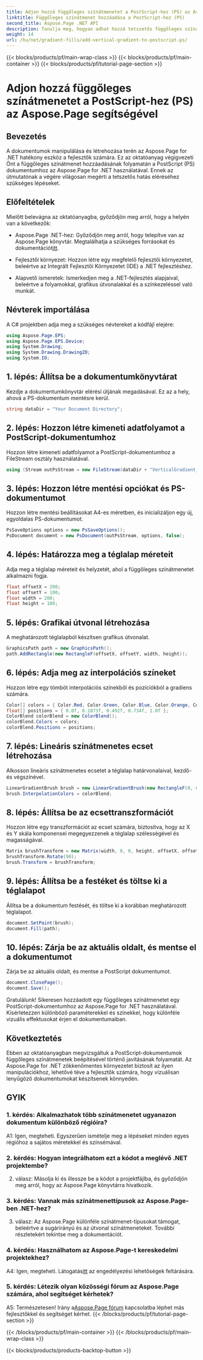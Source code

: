 ```yaml
---
title: Adjon hozzá függőleges színátmenetet a PostScript-hez (PS) az Aspose.Page segítségével
linktitle: Függőleges színátmenet hozzáadása a PostScript-hez (PS)
second_title: Aspose.Page .NET API
description: Tanulja meg, hogyan adhat hozzá tetszetős függőleges színátmeneteket a PostScript (PS) dokumentumokhoz .NET-ben az Aspose.Page használatával. Ezzel a lépésről-lépésre szóló útmutatóval javíthatja dokumentumkészítését.
weight: 14
url: /hu/net/gradient-fills/add-vertical-gradient-to-postscript-ps/
---
```


{{< blocks/products/pf/main-wrap-class >}}
{{< blocks/products/pf/main-container >}}
{{< blocks/products/pf/tutorial-page-section >}}

# Adjon hozzá függőleges színátmenetet a PostScript-hez (PS) az Aspose.Page segítségével

## Bevezetés

A dokumentumok manipulálása és létrehozása terén az Aspose.Page for .NET hatékony eszköz a fejlesztők számára. Ez az oktatóanyag végigvezeti Önt a függőleges színátmenet hozzáadásának folyamatán a PostScript (PS) dokumentumhoz az Aspose.Page for .NET használatával. Ennek az útmutatónak a végére világosan megérti a tetszetős hatás eléréséhez szükséges lépéseket.

## Előfeltételek

Mielőtt belevágna az oktatóanyagba, győződjön meg arról, hogy a helyén van a következők:

-  Aspose.Page .NET-hez: Győződjön meg arról, hogy telepítve van az Aspose.Page könyvtár. Megtalálhatja a szükséges forrásokat és dokumentációt[itt](https://reference.aspose.com/page/net/).

- Fejlesztői környezet: Hozzon létre egy megfelelő fejlesztői környezetet, beleértve az Integrált Fejlesztői Környezetet (IDE) a .NET fejlesztéshez.

- Alapvető ismeretek: Ismerkedjen meg a .NET-fejlesztés alapjaival, beleértve a folyamokkal, grafikus útvonalakkal és a színkezeléssel való munkát.

## Névterek importálása

A C# projektben adja meg a szükséges névtereket a kódfájl elejére:

```csharp
using Aspose.Page.EPS;
using Aspose.Page.EPS.Device;
using System.Drawing;
using System.Drawing.Drawing2D;
using System.IO;
```

## 1. lépés: Állítsa be a dokumentumkönyvtárat

Kezdje a dokumentumkönyvtár elérési útjának megadásával. Ez az a hely, ahová a PS-dokumentum mentésre kerül.

```csharp
string dataDir = "Your Document Directory";
```

## 2. lépés: Hozzon létre kimeneti adatfolyamot a PostScript-dokumentumhoz

Hozzon létre kimeneti adatfolyamot a PostScript-dokumentumhoz a FileStream osztály használatával.

```csharp
using (Stream outPsStream = new FileStream(dataDir + "VerticalGradient_outPS.ps", FileMode.Create))
```

## 3. lépés: Hozzon létre mentési opciókat és PS-dokumentumot

Hozzon létre mentési beállításokat A4-es méretben, és inicializáljon egy új, egyoldalas PS-dokumentumot.

```csharp
PsSaveOptions options = new PsSaveOptions();
PsDocument document = new PsDocument(outPsStream, options, false);
```

## 4. lépés: Határozza meg a téglalap méreteit

Adja meg a téglalap méreteit és helyzetét, ahol a függőleges színátmenetet alkalmazni fogja.

```csharp
float offsetX = 200;
float offsetY = 100;
float width = 200;
float height = 100;
```

## 5. lépés: Grafikai útvonal létrehozása

A meghatározott téglalapból készítsen grafikus útvonalat.

```csharp
GraphicsPath path = new GraphicsPath();
path.AddRectangle(new RectangleF(offsetX, offsetY, width, height));
```

## 6. lépés: Adja meg az interpolációs színeket

Hozzon létre egy tömböt interpolációs színekből és pozíciókból a gradiens számára.

```csharp
Color[] colors = { Color.Red, Color.Green, Color.Blue, Color.Orange, Color.DarkOliveGreen };
float[] positions = { 0.0f, 0.1873f, 0.492f, 0.734f, 1.0f };
ColorBlend colorBlend = new ColorBlend();
colorBlend.Colors = colors;
colorBlend.Positions = positions;
```

## 7. lépés: Lineáris színátmenetes ecset létrehozása

Alkosson lineáris színátmenetes ecsetet a téglalap határvonalaival, kezdő- és végszínével.

```csharp
LinearGradientBrush brush = new LinearGradientBrush(new RectangleF(0, 0, width, height), Color.Beige, Color.DodgerBlue, 0f);
brush.InterpolationColors = colorBlend;
```

## 8. lépés: Állítsa be az ecsettranszformációt

Hozzon létre egy transzformációt az ecset számára, biztosítva, hogy az X és Y skála komponensei megegyezzenek a téglalap szélességével és magasságával.

```csharp
Matrix brushTransform = new Matrix(width, 0, 0, height, offsetX, offsetY);
brushTransform.Rotate(90);
brush.Transform = brushTransform;
```

## 9. lépés: Állítsa be a festéket és töltse ki a téglalapot

Állítsa be a dokumentum festését, és töltse ki a korábban meghatározott téglalapot.

```csharp
document.SetPaint(brush);
document.Fill(path);
```

## 10. lépés: Zárja be az aktuális oldalt, és mentse el a dokumentumot

Zárja be az aktuális oldalt, és mentse a PostScript dokumentumot.

```csharp
document.ClosePage();
document.Save();
```

Gratulálunk! Sikeresen hozzáadott egy függőleges színátmenetet egy PostScript-dokumentumhoz az Aspose.Page for .NET használatával. Kísérletezzen különböző paraméterekkel és színekkel, hogy különféle vizuális effektusokat érjen el dokumentumaiban.

## Következtetés

Ebben az oktatóanyagban megvizsgáltuk a PostScript-dokumentumok függőleges színátmenetek beépítésével történő javításának folyamatát. Az Aspose.Page for .NET zökkenőmentes környezetet biztosít az ilyen manipulációkhoz, lehetővé téve a fejlesztők számára, hogy vizuálisan lenyűgöző dokumentumokat készítsenek könnyedén.

## GYIK

### 1. kérdés: Alkalmazhatok több színátmenetet ugyanazon dokumentum különböző régióira?

A1: Igen, megteheti. Egyszerűen ismételje meg a lépéseket minden egyes régióhoz a sajátos méretekkel és színsémával.

### 2. kérdés: Hogyan integrálhatom ezt a kódot a meglévő .NET projektembe?

2. válasz: Másolja ki és illessze be a kódot a projektfájlba, és győződjön meg arról, hogy az Aspose.Page könyvtárra hivatkozik.

### 3. kérdés: Vannak más színátmenettípusok az Aspose.Page-ben .NET-hez?

3. válasz: Az Aspose.Page különféle színátmenet-típusokat támogat, beleértve a sugárirányú és az útvonal színátmeneteket. További részletekért tekintse meg a dokumentációt.

### 4. kérdés: Használhatom az Aspose.Page-t kereskedelmi projektekhez?

 A4: Igen, megteheti. Látogatás[itt](https://purchase.aspose.com/buy) az engedélyezési lehetőségek feltárására.

### 5. kérdés: Létezik olyan közösségi fórum az Aspose.Page számára, ahol segítséget kérhetek?

 A5: Természetesen! Irány a[Aspose.Page fórum](https://forum.aspose.com/c/page/39) kapcsolatba léphet más fejlesztőkkel és segítséget kérhet.
{{< /blocks/products/pf/tutorial-page-section >}}

{{< /blocks/products/pf/main-container >}}
{{< /blocks/products/pf/main-wrap-class >}}

{{< blocks/products/products-backtop-button >}}
